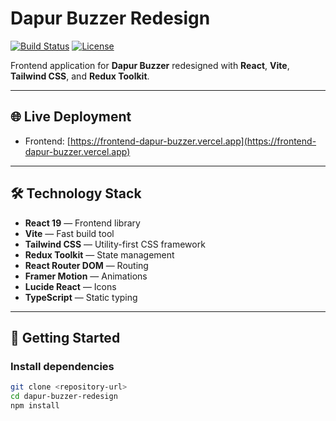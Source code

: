 # Dapur Buzzer Redesign

[![Build Status](https://img.shields.io/badge/build-passing-brightgreen)](https://github.com/<your-repo>/actions)
[![License](https://img.shields.io/badge/license-UNLICENSED-lightgrey)](#)

Frontend application for **Dapur Buzzer** redesigned with **React**, **Vite**, **Tailwind CSS**, and **Redux Toolkit**.

---

## 🌐 Live Deployment
- Frontend: [https://frontend-dapur-buzzer.vercel.app](https://frontend-dapur-buzzer.vercel.app)

---

## 🛠 Technology Stack
- **React 19** — Frontend library
- **Vite** — Fast build tool
- **Tailwind CSS** — Utility-first CSS framework
- **Redux Toolkit** — State management
- **React Router DOM** — Routing
- **Framer Motion** — Animations
- **Lucide React** — Icons
- **TypeScript** — Static typing

---

## 🚀 Getting Started

### Install dependencies
```bash
git clone <repository-url>
cd dapur-buzzer-redesign
npm install
